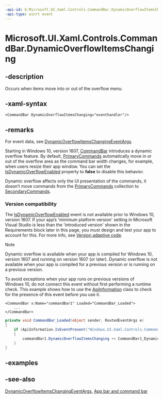 ```yaml
---
-api-id: E:Microsoft.UI.Xaml.Controls.CommandBar.DynamicOverflowItemsChanging
-api-type: winrt event
---
```


<!-- Event syntax
public event Windows.Foundation.TypedEventHandler DynamicOverflowItemsChanging<Windows.UI.Xaml.Controls.CommandBar,  Windows.UI.Xaml.Controls.DynamicOverflowItemsChangingEventArgs>
-->

# Microsoft.UI.Xaml.Controls.CommandBar.DynamicOverflowItemsChanging

## -description
Occurs when items move into or out of the overflow menu.

## -xaml-syntax
```xaml
<CommandBar DynamicOverflowItemsChanging="eventhandler"/>
```


## -remarks
For event data, see [DynamicOverflowItemsChangingEventArgs](dynamicoverflowitemschangingeventargs.md).

Starting in Windows 10, version 1607, [CommandBar](commandbar.md) introduces a dynamic overflow feature. By default, [PrimaryCommands](commandbar_primarycommands.md) automatically move in or out of the overflow area as the command bar width changes, for example, when users resize their app window. You can set the [IsDynamicOverflowEnabled](commandbar_isdynamicoverflowenabled.md) property to **false** to disable this behavior.

Dynamic overflow affects only the UI presentation of the commands, it doesn’t move commands from the [PrimaryCommands](commandbar_primarycommands.md) collection to [SecondaryCommands](commandbar_secondarycommands.md).

### Version compatibility

The [IsDynamicOverflowEnabled](commandbar_isdynamicoverflowenabled.md) event is not available prior to Windows 10, version 1607. If your app’s 'minimum platform version' setting in Microsoft Visual Studio is less than the 'introduced version' shown in the Requirements block later in this page, you must design and test your app to account for this. For more info, see [Version adaptive code](/windows/uwp/debug-test-perf/version-adaptive-code).

> [!NOTE]
> Dynamic overflow is available when your app is compiled for Windows 10, version 1607 and running on version 1607 (or later). Dynamic overflow is not available when your app is compiled for a previous version or is running on a previous version.

To avoid exceptions when your app runs on previous versions of Windows 10, do not connect this event without first performing a runtime check. This example shows how to use the [ApiInformation](/uwp/api/windows.foundation.metadata.apiinformation) class to check for the presence of this event before you use it.

```xaml
<CommandBar x:Name="commandBar1" Loaded="CommandBar_Loaded">
    ...
</CommandBar>
```

```csharp
private void CommandBar_Loaded(object sender, RoutedEventArgs e)
{
    if (ApiInformation.IsEventPresent("Windows.UI.Xaml.Controls.CommandBar", "DynamicOverflowItemsChanging"))
    {
        commandBar1.DynamicOverflowItemsChanging += CommandBar1_DynamicOverflowItemsChanging;
    }
}

```



## -examples

## -see-also
[DynamicOverflowItemsChangingEventArgs](dynamicoverflowitemschangingeventargs.md), [App bar and command bar](/windows/uwp/controls-and-patterns/app-bars)
